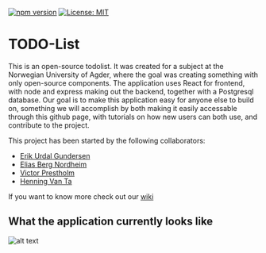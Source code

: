 [![npm version](https://badge.fury.io/js/react.svg)](https://badge.fury.io/js/react)
[![License: MIT](https://img.shields.io/badge/License-MIT-yellow.svg)](https://opensource.org/licenses/MIT)

# TODO-List

This is an open-source todolist. It was created for a subject at the Norwegian University of Agder, where the goal was creating something with only open-source components. The application uses React for frontend, with node and express making out the backend, together with a Postgresql database. Our goal is to make this application easy for anyone else to build on, something we will accomplish by both making it easily accessable through this github page, with tutorials on how new users can both use, and contribute to the project.

This project has been started by the following collaborators:

- [Erik Urdal Gundersen](https://github.com/Erikug)   
- [Elias Berg Nordheim](https://github.com/EliasBN)   
- [Victor Prestholm](https://github.com/Prestholm)  
- [Henning Van Ta](https://github.com/Henningermaskin)  

If you want to know more check out our [wiki](https://github.com/EliasBN/todo/wiki)

## What the application currently looks like

![alt text](https://scontent-arn2-1.xx.fbcdn.net/v/t1.15752-9/61830869_1057901791086120_2035543146565206016_n.png?_nc_cat=107&_nc_ht=scontent-arn2-1.xx&oh=603d957a59976633614560abe209eb74&oe=5D5DCB97)
